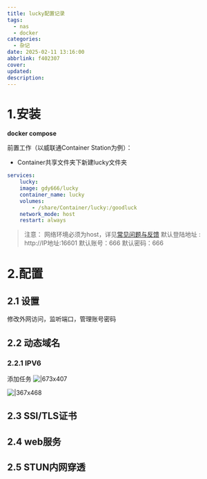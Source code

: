 ```yaml
---
title: lucky配置记录
tags:
  - nas
  - docker
categories:
  - 杂记
date: 2025-02-11 13:16:00
abbrlink: f402307
cover: 
updated: 
description:
---
```

# 1.安装

**docker compose**

前置工作（以威联通Container Station为例）：

- Container共享文件夹下新建lucky文件夹
```yaml
services:
	lucky:
	image: gdy666/lucky
	container_name: lucky
	volumes:
		- /share/Container/lucky:/goodluck
	network_mode: host
	restart: always
```

> 注意：
> 网络环境必须为host，详见[常见问题与反馈](https://lucky666.cn/docs/problemset)
> 默认登陆地址 : http://IP地址:16601
> 默认账号：666
> 默认密码：666

# 2.配置
## 2.1 设置
修改外网访问，监听端口，管理账号密码
## 2.2 动态域名
### 2.2.1 IPV6
添加任务
![|673x407](https://lsky.kissshot.site/img/2025/02/14/67aea56f750b3.png)

![|367x468](https://lsky.kissshot.site/img/2025/02/14/67aeaa038abff.png)
## 2.3 SSl/TLS证书
## 2.4 web服务
## 2.5  STUN内网穿透
